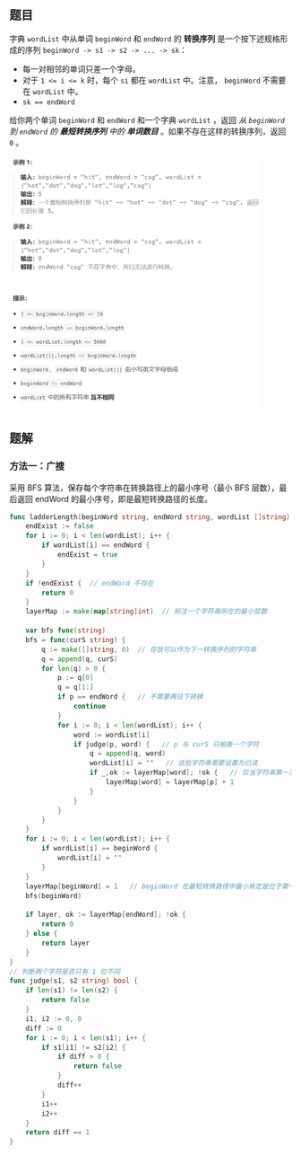 ## 题目

字典 `wordList` 中从单词 `beginWord` 和 `endWord` 的 **转换序列** 是一个按下述规格形成的序列 `beginWord -> s1 -> s2 -> ... -> sk`：

- 每一对相邻的单词只差一个字母。
-  对于 `1 <= i <= k` 时，每个 `si` 都在 `wordList` 中。注意， `beginWord` 不需要在 `wordList` 中。
- `sk == endWord`

给你两个单词 `beginWord` 和 `endWord` 和一个字典 `wordList` ，返回 *从 `beginWord` 到 `endWord` 的 **最短转换序列** 中的 **单词数目*** 。如果不存在这样的转换序列，返回 `0` 。

<img src="8-126.单词接龙.assets/image-20240301104248462.png" alt="image-20240301104248462" style="zoom:50%;" />

## 题解

### 方法一：广搜

采用 BFS 算法，保存每个字符串在转换路径上的最小序号（最小 BFS 层数），最后返回 endWord 的最小序号，即是最短转换路径的长度。

```go
func ladderLength(beginWord string, endWord string, wordList []string) int {
    endExist := false
    for i := 0; i < len(wordList); i++ {
        if wordList[i] == endWord {
            endExist = true
        }
    }
    if !endExist {  // endWord 不存在
        return 0
    }
    layerMap := make(map[string]int)  // 标注一个字符串所在的最小层数

    var bfs func(string)
    bfs = func(curS string) {
        q := make([]string, 0)  // 存放可以作为下一转换序列的字符串
        q = append(q, curS)
        for len(q) > 0 {
            p := q[0]
            q = q[1:]
            if p == endWord {   // 不需要再往下转换
                continue
            }
            for i := 0; i < len(wordList); i++ {
                word := wordList[i]
                if judge(p, word) {   // p 与 curS 只相差一个字符
                    q = append(q, word)
                    wordList[i] = ""   // 这些字符串需要设置为已读
                    if _,ok := layerMap[word]; !ok {   // 仅当字符串第一次出现时进行记录, 此时就是从该字符串在转换路径上的最小层数
                        layerMap[word] = layerMap[p] + 1
                    } 
                }
            }        
        }
    }
    for i := 0; i < len(wordList); i++ {
        if wordList[i] == beginWord {
            wordList[i] = ""
        }
    }
    layerMap[beginWord] = 1   // beginWord 在最短转换路径中最小肯定是位于第一层
    bfs(beginWord)

    if layer, ok := layerMap[endWord]; !ok {
        return 0
    } else {
        return layer
    }
}
// 判断两个字符是否只有 1 位不同
func judge(s1, s2 string) bool {
    if len(s1) != len(s2) {
        return false
    }
    i1, i2 := 0, 0
    diff := 0
    for i := 0; i < len(s1); i++ {
        if s1[i1] != s2[i2] {
            if diff > 0 {
                return false
            }
            diff++
        }
        i1++
        i2++
    }
    return diff == 1
}
```


